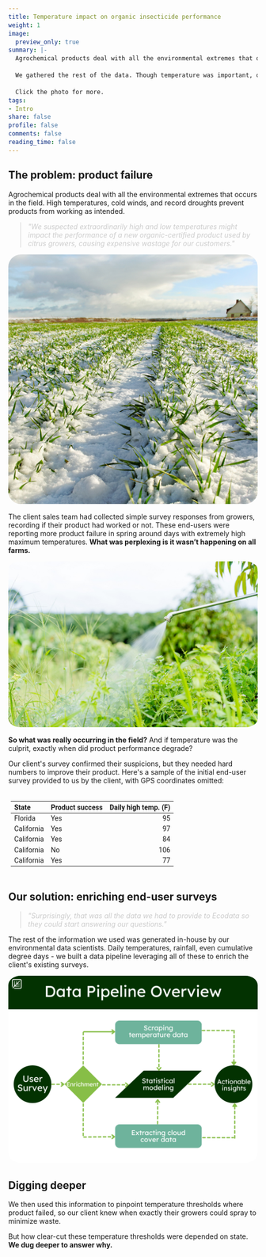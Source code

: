```yaml
---
title: Temperature impact on organic insecticide performance
weight: 1
image:
  preview_only: true
summary: |-
  Agrochemical products deal with all the environmental extremes that occur in the field. Our client suspected high air temperatures were preventing an organic insecticide from working. A survey of growers using this plant-derived product confirmed their suspicions, but they needed hard numbers to improve usage reccomendations.
  
  We gathered the rest of the data. Though temperature was important, our data scientists uncovered more questions about product performance on farms in different US states.
  
  Click the photo for more.
tags:
- Intro
share: false
profile: false
comments: false
reading_time: false
---
```

<script src="{{< blogdown/postref >}}index_files/kePrint/kePrint.js"></script>
<link href="{{< blogdown/postref >}}index_files/lightable/lightable.css" rel="stylesheet" />



<style>
p.caption {
  font-size: 0.9em;
  padding: 0px 0px 40px 0px;
}
qt {
  color:#cccccc;
}
</style>

## The problem: product failure

Agrochemical products deal with all the environmental extremes that occurs in the field. High temperatures, cold winds, and record droughts prevent products from working as intended. 

> <qt>*"We suspected extraordinarily high and low temperatures might impact the performance of a new organic-certified product used by citrus growers, causing expensive wastage for our customers."*</qt>

<img src="img2.jpg" style="border-radius: 5%;" />

The client sales team had collected simple survey responses from growers, recording if their product had worked or not. These end-users were reporting more product failure in spring around days with extremely high maximum temperatures. **What was perplexing is it wasn’t happening on all farms.**

<img src="img3.jpg" style="border-radius: 5%;" />

**So what was really occurring in the field?** And if temperature was the culprit, exactly when did product performance degrade?

Our client's survey confirmed their suspicions, but they needed hard numbers to improve their product. Here's a sample of the initial end-user survey provided to us by the client, with GPS coordinates omitted:

<div style="border: 0; overflow-x: auto; padding: 5px;"><table class=" lightable-minimal" style="font-family: Roboto; margin-left: auto; margin-right: auto;">
 <thead>
  <tr>
   <th style="text-align:left;"> State </th>
   <th style="text-align:left;"> Product success </th>
   <th style="text-align:right;"> Daily high temp. (F) </th>
  </tr>
 </thead>
<tbody>
  <tr>
   <td style="text-align:left;"> Florida </td>
   <td style="text-align:left;"> Yes </td>
   <td style="text-align:right;"> 95 </td>
  </tr>
  <tr>
   <td style="text-align:left;"> California </td>
   <td style="text-align:left;"> Yes </td>
   <td style="text-align:right;"> 97 </td>
  </tr>
  <tr>
   <td style="text-align:left;"> California </td>
   <td style="text-align:left;"> Yes </td>
   <td style="text-align:right;"> 84 </td>
  </tr>
  <tr>
   <td style="text-align:left;"> California </td>
   <td style="text-align:left;"> No </td>
   <td style="text-align:right;"> 106 </td>
  </tr>
  <tr>
   <td style="text-align:left;"> California </td>
   <td style="text-align:left;"> Yes </td>
   <td style="text-align:right;"> 77 </td>
  </tr>
</tbody>
</table></div>

## Our solution: enriching end-user surveys

> <qt>*"Surprisingly, that was all the data we had to provide to Ecodata so they could start answering our questions."*</qt>

The rest of the information we used was generated in-house by our environmental data scientists. Daily temperatures, rainfall, even cumulative degree days - we built a data pipeline leveraging all of these to enrich the client's existing surveys. 

<img src="flowchart.png" style="border-radius: 5%;" />

## Digging deeper

We then used this information to pinpoint temperature thresholds where product failed, so our client knew when exactly their growers could spray to minimize waste.

But how clear-cut these temperature thresholds were depended on state. **We dug deeper to answer why.**
